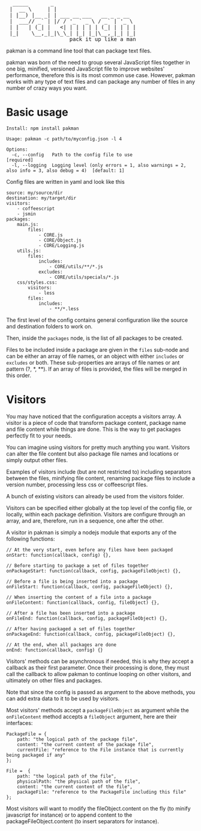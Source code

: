 <pre>
  _____       _
 |  __ \     | |
 | |__) |__ _| | ___ __ ___   __ _ _ __
 |  ___// _` | |/ / '_ ` _ \ / _` | '_ \
 | |   | (_| |   &lt;| | | | | | (_| | | | |
 |_|    \__,_|_|\_\_| |_| |_|\__,_|_| |_|
                    pack it up like a man
</pre>

pakman is a command line tool that can package text files.

pakman was born of the need to group several JavaScript files together in one big, minified, versioned JavaScript file to improve websites' performance, therefore this is its most common use case. However, pakman works with any type of text files and can package any number of files in any number of crazy ways you want.

Basic usage
===========

	Install: npm install pakman

	Usage: pakman -c path/to/myconfig.json -l 4

	Options:
	  -c, --config   Path to the config file to use                                                     [required]
	  -l, --logging  Logging level (only errors = 1, also warnings = 2, also info = 3, also debug = 4)  [default: 1]

Config files are written in yaml and look like this

	source: my/source/dir
	destination: my/target/dir
	visitors:
	    - coffeescript
	    - jsmin
	packages:
	    main.js:
	        files:
	            - CORE.js
	            - CORE/Object.js
	            - CORE/Logging.js
	    utils.js:
	        files:
	            includes:
	                - CORE/utils/**/*.js
	            excludes:
	            	- CORE/utils/specials/*.js
	    css/styles.css:
	        visitors:
	            - less
	        files:
	            includes:
	                - **/*.less

The first level of the config contains general configuration like the source and destination folders to work on.

Then, inside the `packages` node, is the list of all packages to be created.

Files to be included inside a package are given in the `files` sub-node and can be either an array of file names, or an object with either `includes` or `excludes` or both. These sub-properties are arrays of file names or ant pattern (?, *, **). If an array of files is provided, the files will be merged in this order.

Visitors
========

You may have noticed that the configuration accepts a visitors array. A visitor is a piece of code that transform package content, package name and file content while things are done. This is the way to get packages perfectly fit to your needs.

You can imagine using visitors for pretty much anything you want. Visitors can alter the file content but also package file names and locations or simply output other files.

Examples of visitors include (but are not restricted to) including separators between the files, minifying file content, renaming package files to include a version number, processing less css or coffeescript files.

A bunch of existing visitors can already be used from the visitors folder.

Visitors can be specified either globally at the top level of the config file, or locally, within each package definition. Visitors are configure through an array, and are, therefore, run in a sequence, one after the other.

A visitor in pakman is simply a nodejs module that exports any of the following functions:

	// At the very start, even before any files have been packaged
	onStart: function(callback, config) {},

	// Before starting to package a set of files together
	onPackageStart: function(callback, config, packageFileObject) {},

	// Before a file is being inserted into a package
	onFileStart: function(callback, config, packageFileObject) {},

	// When inserting the content of a file into a package
	onFileContent: function(callback, config, fileObject) {},

	// After a file has been inserted into a package
	onFileEnd: function(callback, config, packageFileObject) {},

	// After having packaged a set of files together
	onPackageEnd: function(callback, config, packageFileObject) {},

	// At the end, when all packages are done
	onEnd: function(callback, config) {}

Visitors' methods can be asynchronous if needed, this is why they accept a callback as their first parameter. Once their processing is done, they must call the callback to allow pakman to continue looping on other visitors, and ultimately on other files and packages.

Note that since the config is passed as argument to the above methods, you can add extra data to it to be used by visitors.

Most visitors' methods accept a `packageFileObject` as argument while the `onFileContent` method accepts a `fileObject` argument, here are their interfaces:

	PackageFile = {
	    path: "the logical path of the package file",
	    content: "the current content of the package file",
	    currentFile: "reference to the File instance that is currently being packaged if any"
	};

	File =  {
	    path: "the logical path of the file",
	    physicalPath: "the physical path of the file",
	    content: "the current content of the file",
	    packageFile: "reference to the PackageFile including this file"
	};

Most visitors will want to modify the fileObject.content on the fly (to minify javascript for instance) or to append content to the packageFileObject.content (to insert separators for instance).